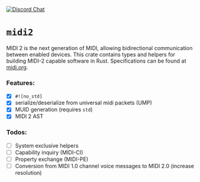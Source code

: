 [![Discord Chat][discord-img]][discord-url]

# `midi2`
MIDI 2 is the next generation of MIDI, allowing bidirectional communication between enabled devices. This crate contains types and helpers for building MIDI-2 capable software in Rust. Specifications can be found at [midi.org](https://midi.org).

### Features: 
- [x] `#![no_std]`
- [x] serialize/deserialize from universal midi packets (UMP) 
- [x] MUID generation (requires `std`)
- [x] MIDI 2 AST 

### Todos: 
- [ ] System exclusive helpers
- [ ] Capability inquiry (MIDI-CI)
- [ ] Property exchange (MIDI-PE)
- [ ] Conversion from MIDI 1.0 channel voice messages to MIDI 2.0 (increase resolution)

[discord-url]: https://discord.com/channels/590254806208217089/932384555900493945
[discord-img]: https://img.shields.io/discord/590254806208217089.svg?label=Discord&logo=discord&color=blue
